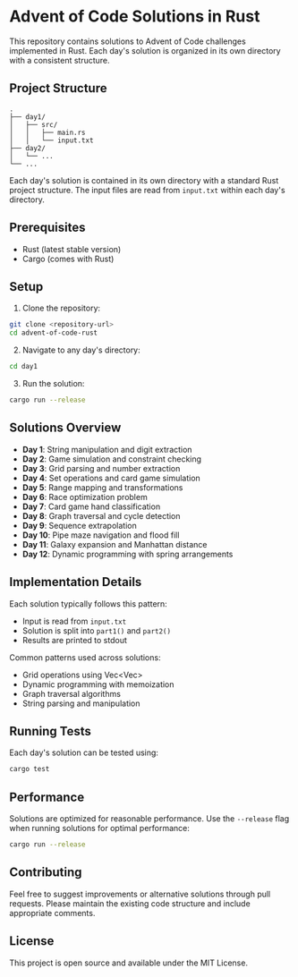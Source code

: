 # Advent of Code Solutions in Rust

This repository contains solutions to Advent of Code challenges implemented in Rust. Each day's solution is organized in its own directory with a consistent structure.

## Project Structure

```
.
├── day1/
│   ├── src/
│   │   ├── main.rs
│   │   └── input.txt
├── day2/
│   └── ...
└── ...
```

Each day's solution is contained in its own directory with a standard Rust project structure. The input files are read from `input.txt` within each day's directory.

## Prerequisites

- Rust (latest stable version)
- Cargo (comes with Rust)

## Setup

1. Clone the repository:
```bash
git clone <repository-url>
cd advent-of-code-rust
```

2. Navigate to any day's directory:
```bash
cd day1
```

3. Run the solution:
```bash
cargo run --release
```

## Solutions Overview

- **Day 1**: String manipulation and digit extraction
- **Day 2**: Game simulation and constraint checking
- **Day 3**: Grid parsing and number extraction
- **Day 4**: Set operations and card game simulation
- **Day 5**: Range mapping and transformations
- **Day 6**: Race optimization problem
- **Day 7**: Card game hand classification
- **Day 8**: Graph traversal and cycle detection
- **Day 9**: Sequence extrapolation
- **Day 10**: Pipe maze navigation and flood fill
- **Day 11**: Galaxy expansion and Manhattan distance
- **Day 12**: Dynamic programming with spring arrangements

## Implementation Details

Each solution typically follows this pattern:
- Input is read from `input.txt`
- Solution is split into `part1()` and `part2()`
- Results are printed to stdout

Common patterns used across solutions:
- Grid operations using Vec<Vec<char>>
- Dynamic programming with memoization
- Graph traversal algorithms
- String parsing and manipulation

## Running Tests

Each day's solution can be tested using:
```bash
cargo test
```

## Performance

Solutions are optimized for reasonable performance. Use the `--release` flag when running solutions for optimal performance:
```bash
cargo run --release
```

## Contributing

Feel free to suggest improvements or alternative solutions through pull requests. Please maintain the existing code structure and include appropriate comments.

## License

This project is open source and available under the MIT License.